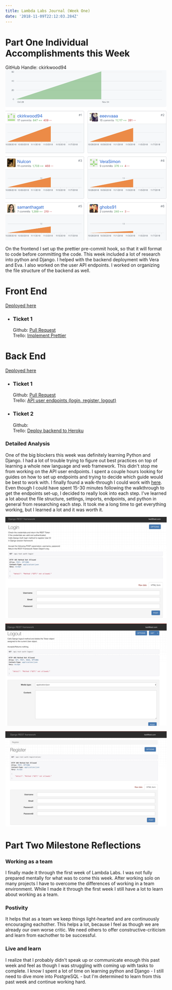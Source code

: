 ```yaml
---
title: Lambda Labs Journal (Week One)
date: '2018-11-09T22:12:03.284Z'
---
```


# Part One Individual Accomplishments this Week

GitHub Handle: ckirkwood94
![Git hub contribution graph](contribution-graph-week-one.jpg)

On the frontend I set up the prettier pre-commit hook, so that it will format to code before committing the code. This week included a lot of research into python and Django. I helped with the backend deployment with Vera and Eva. I also worked on the user API endpoints. I worked on organizing the file structure of the backend as well.

# Front End

[Deployed here](https://anywhere-reader-test.netlify.com/)

- ### Ticket 1
  Github: [Pull Request](https://github.com/Lambda-School-Labs/Labs8-OfflineReader/pull/18)  
  Trello: [Implement Prettier](https://trello.com/c/cK5SyhKc/37-format-code-using-prettier-and-git-hooks)

# Back End

[Deployed here](https://anywhere-reader-test.herokuapp.com)

- ### Ticket 1
  Github: [Pull Request](https://github.com/Lambda-School-Labs/Labs8-OfflineReader/pull/29)  
  Trello: [API user endpoints (login, register, logout)](https://trello.com/c/0rfQc3jd/58-user-endpoints)
- ### Ticket 2
  Github:  
  Trello: [Deploy backend to Heroku](https://trello.com/c/u35yvOlR/51-deploy-backend-to-heroku)

### Detailed Analysis

One of the big blockers this week was definitely learning Python and Django. I had a lot of trouble trying to figure out best practices on top of learning a whole new language and web framework. This didn't stop me from working on the API user endpoints. I spent a couple hours looking for guides on how to set up endpoints and trying to decide which guide would be best to work with. I finally found a walk-through I could work with [here](https://wsvincent.com/django-rest-framework-user-authentication-tutorial/). Even though I could have spent 15-30 minutes following the walkthrough to get the endpoints set-up, I decided to really look into each step. I've learned a lot about the file structure, settings, imports, endpoints, and python in general from researching each step. It took me a long time to get everything working, but I learned a lot and it was worth it.

![login](login.jpg)

![logout](logout.jpg)

![register](register.jpg)

# Part Two Milestone Reflections

### Working as a team

I finally made it through the first week of Lambda Labs. I was not fully prepared mentally for what was to come this week. After working solo on many projects I have to overcome the differences of working in a team environment. While I made it through the first week I still have a lot to learn about working as a team.

### Postivity

It helps that as a team we keep things light-hearted and are continuously encouraging eachother. This helps a lot, because I feel as though we are already our own worse critic. We need others to offer constructive-criticism and learn from eachother to be successful.

### Live and learn

I realize that I probably didn't speak up or communicate enough this past week and feel as though I was struggling with coming up with tasks to complete. I know I spent a lot of time on learning python and Django - I still need to dive more into PostgreSQL - but I'm determined to learn from this past week and continue working hard.

